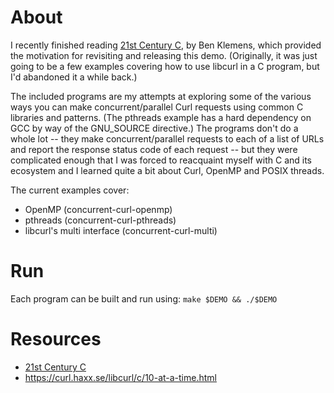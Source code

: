 # About
I recently finished reading [21st Century C](http://shop.oreilly.com/product/0636920033677.do), by Ben Klemens, which provided 
the motivation for revisiting and releasing this demo. (Originally, it was just 
going to be a few examples covering how to use libcurl in a C program, but I'd 
abandoned it a while back.)

The included programs are my attempts at exploring some of the various ways you 
can make concurrent/parallel Curl requests using common C libraries and 
patterns. (The pthreads example has a hard dependency on GCC by way of the 
GNU_SOURCE directive.) The programs don't do a whole lot -- they make 
concurrent/parallel requests to each of a list of URLs and report the response 
status code of each request -- but they were complicated enough that I was 
forced to reacquaint myself with C and its ecosystem and I learned quite a bit 
about Curl, OpenMP and POSIX threads.

The current examples cover:

- OpenMP (concurrent-curl-openmp)
- pthreads (concurrent-curl-pthreads)
- libcurl's multi interface (concurrent-curl-multi)

# Run
Each program can be built and run using: `make $DEMO && ./$DEMO`

# Resources
- [21st Century C](http://shop.oreilly.com/product/0636920033677.do)
- https://curl.haxx.se/libcurl/c/10-at-a-time.html
